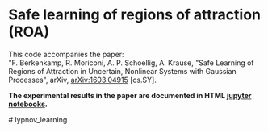 # Safe learning of regions of attraction (ROA)

This code accompanies the paper: <br>
"F. Berkenkamp, R. Moriconi, A. P. Schoellig, A. Krause, "Safe Learning of Regions of Attraction in Uncertain, Nonlinear Systems with Gaussian Processes", arXiv, <a href="http://arxiv.org/abs/1603.04915" target="_blank">arXiv:1603.04915</a> [cs.SY].

<b>The experimental results in the paper are documented in HTML <a href="http://berkenkamp.me/jupyter/lyapunov" target="_blank">jupyter notebooks</a>.</b>

#   l y p n o v _ l e a r n i n g  
 